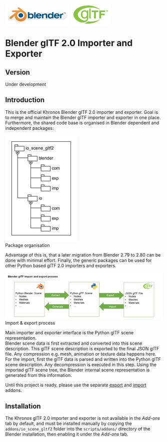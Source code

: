 [![Blender](misc/Blender_logo.png)](http://www.blender.org/) [![glTF](misc/glTF_logo.png)](https://www.khronos.org/gltf/)  

Blender glTF 2.0 Importer and Exporter
======================================

Version
-------

Under development

Introduction
------------
This is the official Khronos Blender glTF 2.0 importer and exporter. Goal is to merge and maintain the Blender glTF importer and exporter in one place. Furthermore, the shared code base is organised in Blender dependent and independent packages:  
  
![Packages](docs/packages.png)  
Package organisation  
  
Advantage of this is, that a later migration from Blender 2.79 to 2.80 can be done with minimal effort. Finally, the generic packages can be used for other Python based glTF 2.0 importers and exporters.  
  
![Process](docs/io_process.png)  
Import & export process
  
Main importer and exporter interface is the Python glTF scene representation.  
Blender scene data is first extracted and converted into this scene description. This glTF scene description is exported to the final JSON glTF file. Any compression e.g. mesh, animation or texture data happens here.  
For the import, first the glTF data is parsed and written into the Python glTF scene description. Any decompression is executed in this step. Using the imported glTF scene tree, the Blender internal scene representation is generated from this information.  

Until this project is ready, please use the separate [export](https://github.com/KhronosGroup/glTF-Blender-Exporter) and [import](https://github.com/julienduroure/gltf2-blender-importer) addons.  

Installation
------------
The Khronos glTF 2.0 importer and exporter is not available in the *Add-ons* tab by default, and must be installed manually by copying the `addons/io_scene_gltf2` folder into the `scripts/addons/` directory of the Blender installation, then enabling it under the *Add-ons* tab.
